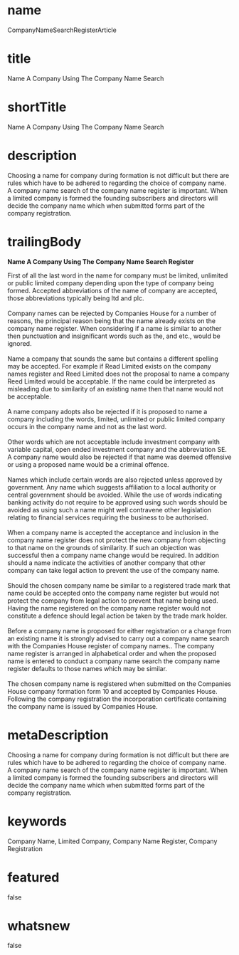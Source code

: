# name
CompanyNameSearchRegisterArticle

# title
Name A Company Using The Company Name Search

# shortTitle
Name A Company Using The Company Name Search

# description
<p>Choosing a name for company during formation is not difficult but there are rules which have to be adhered to regarding the choice of company name. A company name search of the company name register is important. When a limited company is formed the founding subscribers and directors will decide the company name which when submitted forms part of the company registration.</p>

# trailingBody
<p align="center" style="text-align: left;">
    <strong>Name A Company Using The Company Name Search Register</strong>
</p>
<p>
    First of all the last word in the name for company must be limited, unlimited or public limited company depending upon the type of company being formed. Accepted abbreviations of the name of company are accepted, those abbreviations typically being ltd and plc.
    <br>
    <br>
    Company names can be rejected by Companies House for a number of reasons, the principal reason being that the name already exists on the company name register. When considering if a name is similar to another then punctuation and insignificant words such as the, and etc., would be ignored.
    <br>
    <br>
    Name a company that sounds the same but contains a different spelling may be accepted. For example if Read Limited exists on the company names register and Reed Limited does not the proposal to name a company Reed Limited would be acceptable. If the name could be interpreted as misleading due to similarity of an existing name then that name would not be acceptable.
    <br>
    <br>
    A name company adopts also be rejected if it is proposed to name a company including the words, limited, unlimited or public limited company occurs in the company name and not as the last word.
    <br>
    <br>
    Other words which are not acceptable include investment company with variable capital, open ended investment company and the abbreviation SE. A company name would also be rejected if that name was deemed offensive or using a proposed name would be a criminal offence.
    <br>
    <br>
    Names which include certain words are also rejected unless approved by government. Any name which suggests affiliation to a local authority or central government should be avoided. While the use of words indicating banking activity do not require to be approved using such words should be avoided as using such a name might well contravene other legislation relating to financial services requiring the business to be authorised.
    <br>
    <br>
    When a company name is accepted the acceptance and inclusion in the company name register does not protect the new company from objecting to that name on the grounds of similarity. If such an objection was successful then a company name change would be required. In addition should a name indicate the activities of another company that other company can take legal action to prevent the use of the company name.
    <br>
    <br>
    Should the chosen company name be similar to a registered trade mark that name could be accepted onto the company name register but would not protect the company from legal action to prevent that name being used. Having the name registered on the company name register would not constitute a defence should legal action be taken by the trade mark holder.
    <br>
    <br>
    Before a company name is proposed for either registration or a change from an existing name it is strongly advised to carry out a company name search with the Companies House register of company names.. The company name register is arranged in alphabetical order and when the proposed name is entered to conduct a company name search the company name register defaults to those names which may be similar.
    <br>
    <br>
    The chosen company name is registered when submitted on the Companies House company formation form 10 and accepted by Companies House. Following the company registration the incorporation certificate containing the company name is issued by Companies House.
</p>


# metaDescription
Choosing a name for company during formation is not difficult but there are rules which have to be adhered to regarding the choice of company name. A company name search of the company name register is important. When a limited company is formed the founding subscribers and directors will decide the company name which when submitted forms part of the company registration.

# keywords
Company Name, Limited Company, Company Name Register, Company Registration

# featured
false

# whatsnew
false
